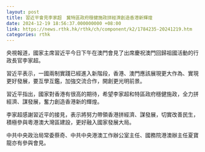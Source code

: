 ```yaml
---
layout: post
title: 習近平會見李家超　冀特區政府穩健施政拼經濟創造香港新輝煌
date: 2024-12-19 18:56:37.000000000 +08:00
link: https://news.rthk.hk/rthk/ch/component/k2/1784235-20241219.htm
categories: rthk
---
```


央視報道，國家主席習近平今日下午在澳門會見了出席慶祝澳門回歸祖國活動的行政長官李家超。

習近平表示，一國兩制實踐已經進入新階段，香港、澳門應該展現更大作為、實現更好發展，要互學互鑑，加強交流合作，開創更光明前景。

習近平指出，國家對香港有很高的期待，希望李家超和特區政府穩健施政，全力拼經濟、謀發展，奮力創造香港新的輝煌。

李家超感謝習近平的接見，表示將努力帶領香港拼經濟、謀發展，切實改善民生，積極參與粵港澳大灣區建設，更好融入國家發展大局。

中共中央政治局常委蔡奇、中共中央港澳工作辦公室主任、國務院港澳辦主任夏寶龍亦有參與會見。
